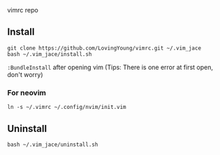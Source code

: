 vimrc repo

## Install

```
git clone https://github.com/LovingYoung/vimrc.git ~/.vim_jace
bash ~/.vim_jace/install.sh
```

`:BundleInstall` after opening vim (Tips: There is one error at first open, don't worry)

### For neovim

`ln -s ~/.vimrc ~/.config/nvim/init.vim`

## Uninstall

```
bash ~/.vim_jace/uninstall.sh
```
